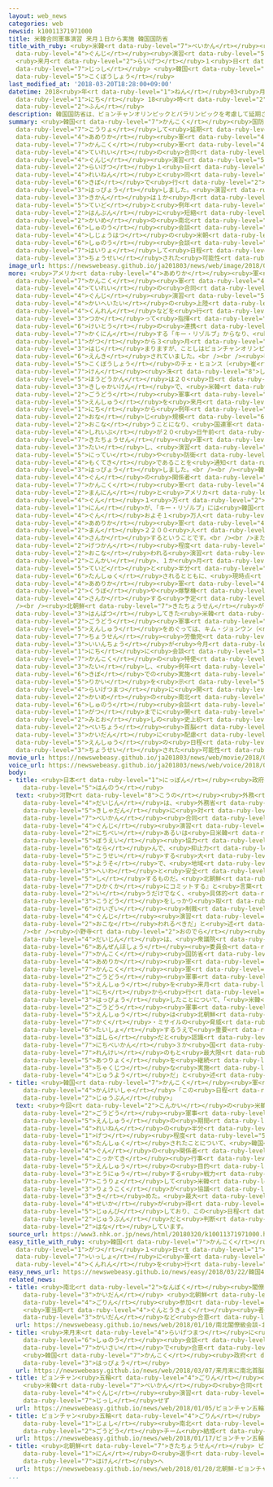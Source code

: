 ```yaml
---
layout: web_news
categories: web
newsid: k10011371971000
title: 米韓合同軍事演習 来月１日から実施 韓国国防省
title_with_ruby: <ruby>米韓<rt data-ruby-level="7">べいかん</rt></ruby><ruby>合同<rt data-ruby-level="2">ごうどう</rt></ruby><ruby>軍事<rt
  data-ruby-level="4">ぐんじ</rt></ruby><ruby>演習<rt data-ruby-level="5">えんしゅう</rt></ruby>
  <ruby>来月<rt data-ruby-level="2">らいげつ</rt></ruby>１<ruby>日<rt data-ruby-level="1">にち</rt></ruby>から<ruby>実施<rt
  data-ruby-level="7">じっし</rt></ruby> <ruby>韓国<rt data-ruby-level="7">かんこく</rt></ruby><ruby>国防省<rt
  data-ruby-level="5">こくぼうしょう</rt></ruby>
last_modified_at: '2018-03-20T18:28:00+09:00'
datetime: 2018<ruby>年<rt data-ruby-level="1">ねん</rt></ruby>03<ruby>月<rt data-ruby-level="1">がつ</rt></ruby>20<ruby>日<rt
  data-ruby-level="1">にち</rt></ruby> 18<ruby>時<rt data-ruby-level="2">じ</rt></ruby>28<ruby>分<rt
  data-ruby-level="2">ふん</rt></ruby>
description: 韓国国防省は、ピョンチャンオリンピックとパラリンピックを考慮して延期されていたアメリカ軍と韓国軍による定例の合同軍事演習について、来月１日から例年と同じ規模で行うと発表しました。演習の期間は１か月程度と例年の半分に短縮されるということで、３回目の南北首脳会談や史上初の米朝首脳会談に配慮して日程などが調整された可能性があります。
summary: <ruby>韓国<rt data-ruby-level="7">かんこく</rt></ruby><ruby>国防省<rt data-ruby-level="5">こくぼうしょう</rt></ruby>は、ピョンチャンオリンピックとパラリンピックを<ruby>考慮<rt
  data-ruby-level="7">こうりょ</rt></ruby>して<ruby>延期<rt data-ruby-level="6">えんき</rt></ruby>されていた<ruby>アメリカ<rt
  data-ruby-level="4">あめりか</rt></ruby><ruby>軍<rt data-ruby-level="4">ぐん</rt></ruby>と<ruby>韓国<rt
  data-ruby-level="7">かんこく</rt></ruby><ruby>軍<rt data-ruby-level="4">ぐん</rt></ruby>による<ruby>定例<rt
  data-ruby-level="4">ていれい</rt></ruby>の<ruby>合同<rt data-ruby-level="2">ごうどう</rt></ruby><ruby>軍事<rt
  data-ruby-level="4">ぐんじ</rt></ruby><ruby>演習<rt data-ruby-level="5">えんしゅう</rt></ruby>について、<ruby>来月<rt
  data-ruby-level="2">らいげつ</rt></ruby>１<ruby>日<rt data-ruby-level="1">にち</rt></ruby>から<ruby>例年<rt
  data-ruby-level="4">れいねん</rt></ruby>と<ruby>同<rt data-ruby-level="2">おな</rt></ruby>じ<ruby>規模<rt
  data-ruby-level="6">きぼ</rt></ruby>で<ruby>行<rt data-ruby-level="2">おこな</rt></ruby>うと<ruby>発表<rt
  data-ruby-level="3">はっぴょう</rt></ruby>しました。<ruby>演習<rt data-ruby-level="5">えんしゅう</rt></ruby>の<ruby>期間<rt
  data-ruby-level="3">きかん</rt></ruby>は１か<ruby>月<rt data-ruby-level="1">げつ</rt></ruby><ruby>程度<rt
  data-ruby-level="5">ていど</rt></ruby>と<ruby>例年<rt data-ruby-level="4">れいねん</rt></ruby>の<ruby>半分<rt
  data-ruby-level="2">はんぶん</rt></ruby>に<ruby>短縮<rt data-ruby-level="6">たんしゅく</rt></ruby>されるということで、３<ruby>回目<rt
  data-ruby-level="2">かいめ</rt></ruby>の<ruby>南北<rt data-ruby-level="2">なんぼく</rt></ruby><ruby>首脳<rt
  data-ruby-level="6">しゅのう</rt></ruby><ruby>会談<rt data-ruby-level="3">かいだん</rt></ruby>や<ruby>史上初<rt
  data-ruby-level="4">しじょうはつ</rt></ruby>の<ruby>米朝<rt data-ruby-level="2">べいちょう</rt></ruby><ruby>首脳<rt
  data-ruby-level="6">しゅのう</rt></ruby><ruby>会談<rt data-ruby-level="3">かいだん</rt></ruby>に<ruby>配慮<rt
  data-ruby-level="7">はいりょ</rt></ruby>して<ruby>日程<rt data-ruby-level="5">にってい</rt></ruby>などが<ruby>調整<rt
  data-ruby-level="3">ちょうせい</rt></ruby>された<ruby>可能性<rt data-ruby-level="5">かのうせい</rt></ruby>があります。
image_url: https://newswebeasy.github.io/ja201803/news/web/image/2018/03/20/K10011371971_1803201932_1803201935_01_03.jpg
more: <ruby>アメリカ<rt data-ruby-level="4">あめりか</rt></ruby><ruby>軍<rt data-ruby-level="4">ぐん</rt></ruby>と<ruby>韓国<rt
  data-ruby-level="7">かんこく</rt></ruby><ruby>軍<rt data-ruby-level="4">ぐん</rt></ruby>による<ruby>定例<rt
  data-ruby-level="4">ていれい</rt></ruby>の<ruby>合同<rt data-ruby-level="2">ごうどう</rt></ruby><ruby>軍事<rt
  data-ruby-level="4">ぐんじ</rt></ruby><ruby>演習<rt data-ruby-level="5">えんしゅう</rt></ruby>は、<ruby>海兵隊<rt
  data-ruby-level="4">かいへいたい</rt></ruby>の<ruby>上陸<rt data-ruby-level="4">じょうりく</rt></ruby><ruby>訓練<rt
  data-ruby-level="4">くんれん</rt></ruby>などを<ruby>行<rt data-ruby-level="2">おこな</rt></ruby>う「フォール・イーグル」と、コンピューターを<ruby>使<rt
  data-ruby-level="3">つか</rt></ruby>って<ruby>指揮<rt data-ruby-level="6">しき</rt></ruby><ruby>系統<rt
  data-ruby-level="6">けいとう</rt></ruby>の<ruby>連携<rt data-ruby-level="7">れんけい</rt></ruby>などを<ruby>確認<rt
  data-ruby-level="7">かくにん</rt></ruby>する「キー・リゾルブ」からなり、<ruby>例年<rt data-ruby-level="4">れいねん</rt></ruby>は２<ruby>月<rt
  data-ruby-level="1">がつ</rt></ruby>から３<ruby>月<rt data-ruby-level="1">がつ</rt></ruby>にかけて<ruby>始<rt
  data-ruby-level="3">はじ</rt></ruby>まりますが、ことしはピョンチャンオリンピックとパラリンピックを<ruby>考慮<rt data-ruby-level="7">こうりょ</rt></ruby>して<ruby>延期<rt
  data-ruby-level="6">えんき</rt></ruby>されていました。<br /><br /><ruby>韓国<rt data-ruby-level="7">かんこく</rt></ruby><ruby>国防省<rt
  data-ruby-level="5">こくぼうしょう</rt></ruby>のチェ・ヒョンス（<ruby>崔<rt data-ruby-level="8">ちぇ</rt></ruby><ruby>賢<rt
  data-ruby-level="7">けん</rt></ruby><ruby>洙<rt data-ruby-level="8">しゅ</rt></ruby>）<ruby>報道官<rt
  data-ruby-level="5">ほうどうかん</rt></ruby>は２０<ruby>日<rt data-ruby-level="1">にち</rt></ruby>の<ruby>記者会見<rt
  data-ruby-level="3">きしゃかいけん</rt></ruby>で、<ruby>米韓<rt data-ruby-level="7">べいかん</rt></ruby><ruby>合同<rt
  data-ruby-level="2">ごうどう</rt></ruby><ruby>軍事<rt data-ruby-level="4">ぐんじ</rt></ruby><ruby>演習<rt
  data-ruby-level="5">えんしゅう</rt></ruby>を<ruby>来月<rt data-ruby-level="2">らいげつ</rt></ruby>１<ruby>日<rt
  data-ruby-level="1">にち</rt></ruby>から<ruby>例年<rt data-ruby-level="4">れいねん</rt></ruby>と<ruby>同<rt
  data-ruby-level="2">おな</rt></ruby>じ<ruby>規模<rt data-ruby-level="6">きぼ</rt></ruby>で<ruby>行<rt
  data-ruby-level="2">おこな</rt></ruby>うことになり、<ruby>国連軍<rt data-ruby-level="4">こくれんぐん</rt></ruby><ruby>司令部<rt
  data-ruby-level="4">しれいぶ</rt></ruby>が２０<ruby>日午前<rt data-ruby-level="2">にちごぜん</rt></ruby>、<ruby>北朝鮮<rt
  data-ruby-level="7">きたちょうせん</rt></ruby><ruby>軍<rt data-ruby-level="4">ぐん</rt></ruby>に<ruby>対<rt
  data-ruby-level="3">たい</rt></ruby>し、<ruby>演習<rt data-ruby-level="5">えんしゅう</rt></ruby>の<ruby>日程<rt
  data-ruby-level="5">にってい</rt></ruby>や<ruby>防衛<rt data-ruby-level="5">ぼうえい</rt></ruby><ruby>目的<rt
  data-ruby-level="4">もくてき</rt></ruby>であることを<ruby>通知<rt data-ruby-level="2">つうち</rt></ruby>したと<ruby>発表<rt
  data-ruby-level="3">はっぴょう</rt></ruby>しました。<br /><br /><ruby>韓国<rt data-ruby-level="7">かんこく</rt></ruby><ruby>軍<rt
  data-ruby-level="4">ぐん</rt></ruby>の<ruby>関係者<rt data-ruby-level="4">かんけいしゃ</rt></ruby>によりますと、「フォール・イーグル」には<ruby>韓国<rt
  data-ruby-level="7">かんこく</rt></ruby><ruby>軍<rt data-ruby-level="4">ぐん</rt></ruby>およそ２９<ruby>万人<rt
  data-ruby-level="2">まんにん</rt></ruby>と<ruby>アメリカ<rt data-ruby-level="4">あめりか</rt></ruby><ruby>軍<rt
  data-ruby-level="4">ぐん</rt></ruby>１<ruby>万<rt data-ruby-level="2">まん</rt></ruby>１５００<ruby>人<rt
  data-ruby-level="1">にん</rt></ruby>が、「キー・リゾルブ」には<ruby>韓国<rt data-ruby-level="7">かんこく</rt></ruby><ruby>軍<rt
  data-ruby-level="4">ぐん</rt></ruby>およそ１<ruby>万人<rt data-ruby-level="2">まんにん</rt></ruby>と<ruby>アメリカ<rt
  data-ruby-level="4">あめりか</rt></ruby><ruby>軍<rt data-ruby-level="4">ぐん</rt></ruby>１<ruby>万<rt
  data-ruby-level="2">まん</rt></ruby>２２００<ruby>人<rt data-ruby-level="1">にん</rt></ruby>がそれぞれ<ruby>参加<rt
  data-ruby-level="4">さんか</rt></ruby>するということです。<br /><br />また、<ruby>例年<rt data-ruby-level="4">れいねん</rt></ruby>、２か<ruby>月間<rt
  data-ruby-level="2">げつかん</rt></ruby><ruby>程度<rt data-ruby-level="5">ていど</rt></ruby>にわたって<ruby>行<rt
  data-ruby-level="2">おこな</rt></ruby>われる<ruby>演習<rt data-ruby-level="5">えんしゅう</rt></ruby>が、<ruby>今回<rt
  data-ruby-level="2">こんかい</rt></ruby>、１か<ruby>月<rt data-ruby-level="1">げつ</rt></ruby><ruby>程度<rt
  data-ruby-level="5">ていど</rt></ruby>と<ruby>半分<rt data-ruby-level="2">はんぶん</rt></ruby>に<ruby>短縮<rt
  data-ruby-level="6">たんしゅく</rt></ruby>されるとともに、<ruby>現時点<rt data-ruby-level="5">げんじてん</rt></ruby>で<ruby>アメリカ<rt
  data-ruby-level="4">あめりか</rt></ruby><ruby>軍<rt data-ruby-level="4">ぐん</rt></ruby>の<ruby>空母<rt
  data-ruby-level="2">くうぼ</rt></ruby>や<ruby>爆撃機<rt data-ruby-level="7">ばくげきき</rt></ruby>が<ruby>参加<rt
  data-ruby-level="4">さんか</rt></ruby>する<ruby>予定<rt data-ruby-level="3">よてい</rt></ruby>もないとしています。<br
  /><br /><ruby>北朝鮮<rt data-ruby-level="7">きたちょうせん</rt></ruby>がこれまで<ruby>強<rt data-ruby-level="2">つよ</rt></ruby>く<ruby>反発<rt
  data-ruby-level="3">はんぱつ</rt></ruby>してきた<ruby>米韓<rt data-ruby-level="7">べいかん</rt></ruby><ruby>合同<rt
  data-ruby-level="2">ごうどう</rt></ruby><ruby>軍事<rt data-ruby-level="4">ぐんじ</rt></ruby><ruby>演習<rt
  data-ruby-level="5">えんしゅう</rt></ruby>をめぐっては、キム・ジョンウン（<ruby>金正恩<rt data-ruby-level="8">きむじょんうん</rt></ruby>）<ruby>朝鮮<rt
  data-ruby-level="7">ちょうせん</rt></ruby><ruby>労働党<rt data-ruby-level="6">ろうどうとう</rt></ruby><ruby>委員長<rt
  data-ruby-level="3">いいんちょう</rt></ruby>が<ruby>今月<rt data-ruby-level="2">こんげつ</rt></ruby>５<ruby>日<rt
  data-ruby-level="1">にち</rt></ruby>に<ruby>会談<rt data-ruby-level="3">かいだん</rt></ruby>した<ruby>韓国<rt
  data-ruby-level="7">かんこく</rt></ruby>の<ruby>特使<rt data-ruby-level="4">とくし</rt></ruby>に<ruby>対<rt
  data-ruby-level="3">たい</rt></ruby>し、<ruby>例年<rt data-ruby-level="4">れいねん</rt></ruby>の<ruby>規模<rt
  data-ruby-level="6">きぼ</rt></ruby>での<ruby>実施<rt data-ruby-level="7">じっし</rt></ruby>に<ruby>理解<rt
  data-ruby-level="5">りかい</rt></ruby>を<ruby>示<rt data-ruby-level="5">しめ</rt></ruby>しており、<ruby>来月末<rt
  data-ruby-level="4">らいげつまつ</rt></ruby>に<ruby>開<rt data-ruby-level="3">ひら</rt></ruby>かれる３<ruby>回目<rt
  data-ruby-level="2">かいめ</rt></ruby>の<ruby>南北<rt data-ruby-level="2">なんぼく</rt></ruby><ruby>首脳<rt
  data-ruby-level="6">しゅのう</rt></ruby><ruby>会談<rt data-ruby-level="3">かいだん</rt></ruby>や、５<ruby>月<rt
  data-ruby-level="1">がつ</rt></ruby>までに<ruby>開<rt data-ruby-level="3">ひら</rt></ruby>かれる<ruby>見通<rt
  data-ruby-level="2">みとお</rt></ruby>しの<ruby>史上初<rt data-ruby-level="4">しじょうはつ</rt></ruby>の<ruby>米朝<rt
  data-ruby-level="2">べいちょう</rt></ruby><ruby>首脳<rt data-ruby-level="6">しゅのう</rt></ruby><ruby>会談<rt
  data-ruby-level="3">かいだん</rt></ruby>に<ruby>配慮<rt data-ruby-level="7">はいりょ</rt></ruby>して<ruby>演習<rt
  data-ruby-level="5">えんしゅう</rt></ruby>の<ruby>日程<rt data-ruby-level="5">にってい</rt></ruby>などが<ruby>調整<rt
  data-ruby-level="3">ちょうせい</rt></ruby>された<ruby>可能性<rt data-ruby-level="5">かのうせい</rt></ruby>があります。
movie_url: https://newswebeasy.github.io/ja201803/news/web/movie/2018/03/20/k10011371971_201803201932_201803201935.mp4
voice_url: https://newswebeasy.github.io/ja201803/news/web/voice/2018/03/20/k10011371971_201803201932_201803201935.mp3
body:
- title: <ruby>日本<rt data-ruby-level="1">にっぽん</rt></ruby><ruby>政府<rt data-ruby-level="5">せいふ</rt></ruby>の<ruby>反応<rt
    data-ruby-level="5">はんのう</rt></ruby>
  text: <ruby>河野<rt data-ruby-level="8">こうの</rt></ruby><ruby>外務<rt data-ruby-level="5">がいむ</rt></ruby><ruby>大臣<rt
    data-ruby-level="4">だいじん</rt></ruby>は、<ruby>外務省<rt data-ruby-level="5">がいむしょう</rt></ruby>で<ruby>記者団<rt
    data-ruby-level="5">きしゃだん</rt></ruby>に<ruby>対<rt data-ruby-level="3">たい</rt></ruby>し、「<ruby>米韓<rt
    data-ruby-level="7">べいかん</rt></ruby><ruby>合同<rt data-ruby-level="2">ごうどう</rt></ruby><ruby>軍事<rt
    data-ruby-level="4">ぐんじ</rt></ruby><ruby>演習<rt data-ruby-level="5">えんしゅう</rt></ruby>は、<ruby>日米<rt
    data-ruby-level="2">にちべい</rt></ruby>あるいは<ruby>日米韓<rt data-ruby-level="7">にちべいかん</rt></ruby>の<ruby>防衛<rt
    data-ruby-level="5">ぼうえい</rt></ruby><ruby>協力<rt data-ruby-level="4">きょうりょく</rt></ruby>と<ruby>並<rt
    data-ruby-level="6">なら</rt></ruby>んで、<ruby>抑止力<rt data-ruby-level="7">よくしりょく</rt></ruby>を<ruby>構成<rt
    data-ruby-level="5">こうせい</rt></ruby>する<ruby>大<rt data-ruby-level="1">おお</rt></ruby>きな<ruby>要素<rt
    data-ruby-level="5">ようそ</rt></ruby>で、<ruby>地域<rt data-ruby-level="6">ちいき</rt></ruby>の<ruby>平和<rt
    data-ruby-level="3">へいわ</rt></ruby>と<ruby>安全<rt data-ruby-level="3">あんぜん</rt></ruby>に<ruby>資<rt
    data-ruby-level="5">し</rt></ruby>するものだ。<ruby>北朝鮮<rt data-ruby-level="7">きたちょうせん</rt></ruby>が『<ruby>非核化<rt
    data-ruby-level="7">ひかくか</rt></ruby>にコミットする』と<ruby>言葉<rt data-ruby-level="3">ことば</rt></ruby>で<ruby>言<rt
    data-ruby-level="2">い</rt></ruby>うだけでなく、<ruby>具体的<rt data-ruby-level="4">ぐたいてき</rt></ruby>な<ruby>行動<rt
    data-ruby-level="3">こうどう</rt></ruby>をしっかり<ruby>取<rt data-ruby-level="3">と</rt></ruby>るまで<ruby>経済<rt
    data-ruby-level="6">けいざい</rt></ruby><ruby>制裁<rt data-ruby-level="6">せいさい</rt></ruby>あるいは<ruby>軍事<rt
    data-ruby-level="4">ぐんじ</rt></ruby><ruby>演習<rt data-ruby-level="5">えんしゅう</rt></ruby>はきちんと<ruby>行<rt
    data-ruby-level="2">おこな</rt></ruby>われるべきだ」と<ruby>述<rt data-ruby-level="5">の</rt></ruby>べました。<br
    /><br /><ruby>小野寺<rt data-ruby-level="2">おのでら</rt></ruby><ruby>防衛<rt data-ruby-level="5">ぼうえい</rt></ruby><ruby>大臣<rt
    data-ruby-level="4">だいじん</rt></ruby>は、<ruby>衆議院<rt data-ruby-level="6">しゅうぎいん</rt></ruby><ruby>安全保障<rt
    data-ruby-level="6">あんぜんほしょう</rt></ruby><ruby>委員会<rt data-ruby-level="3">いいんかい</rt></ruby>で、<ruby>韓国<rt
    data-ruby-level="7">かんこく</rt></ruby><ruby>国防省<rt data-ruby-level="5">こくぼうしょう</rt></ruby>が<ruby>アメリカ<rt
    data-ruby-level="4">あめりか</rt></ruby><ruby>軍<rt data-ruby-level="4">ぐん</rt></ruby>と<ruby>韓国<rt
    data-ruby-level="7">かんこく</rt></ruby><ruby>軍<rt data-ruby-level="4">ぐん</rt></ruby>の<ruby>合同<rt
    data-ruby-level="2">ごうどう</rt></ruby><ruby>軍事<rt data-ruby-level="4">ぐんじ</rt></ruby><ruby>演習<rt
    data-ruby-level="5">えんしゅう</rt></ruby>を<ruby>来月<rt data-ruby-level="2">らいげつ</rt></ruby>１<ruby>日<rt
    data-ruby-level="1">にち</rt></ruby>から<ruby>行<rt data-ruby-level="2">おこな</rt></ruby>うと<ruby>発表<rt
    data-ruby-level="3">はっぴょう</rt></ruby>したことについて、「<ruby>米韓<rt data-ruby-level="7">べいかん</rt></ruby><ruby>合同<rt
    data-ruby-level="2">ごうどう</rt></ruby><ruby>軍事<rt data-ruby-level="4">ぐんじ</rt></ruby><ruby>演習<rt
    data-ruby-level="5">えんしゅう</rt></ruby>は<ruby>北朝鮮<rt data-ruby-level="7">きたちょうせん</rt></ruby>の<ruby>核<rt
    data-ruby-level="7">かく</rt></ruby>・ミサイルの<ruby>脅威<rt data-ruby-level="7">きょうい</rt></ruby>に<ruby>対処<rt
    data-ruby-level="6">たいしょ</rt></ruby>するうえで<ruby>重要<rt data-ruby-level="4">じゅうよう</rt></ruby>な<ruby>柱<rt
    data-ruby-level="3">はしら</rt></ruby>だと<ruby>認識<rt data-ruby-level="7">にんしき</rt></ruby>しており、<ruby>日米韓<rt
    data-ruby-level="7">にちべいかん</rt></ruby>３か<ruby>国<rt data-ruby-level="2">こく</rt></ruby>の<ruby>連携<rt
    data-ruby-level="7">れんけい</rt></ruby>のもと<ruby>最大限<rt data-ruby-level="5">さいだいげん</rt></ruby>の<ruby>圧力<rt
    data-ruby-level="5">あつりょく</rt></ruby>を<ruby>継続<rt data-ruby-level="7">けいぞく</rt></ruby>していくためにも<ruby>着実<rt
    data-ruby-level="3">ちゃくじつ</rt></ruby>な<ruby>実施<rt data-ruby-level="7">じっし</rt></ruby>が<ruby>重要<rt
    data-ruby-level="4">じゅうよう</rt></ruby>だ」と<ruby>述<rt data-ruby-level="5">の</rt></ruby>べました。
- title: <ruby>韓国<rt data-ruby-level="7">かんこく</rt></ruby><ruby>軍<rt data-ruby-level="4">ぐん</rt></ruby><ruby>関係者<rt
    data-ruby-level="4">かんけいしゃ</rt></ruby>「この<ruby>日程<rt data-ruby-level="5">にってい</rt></ruby>で<ruby>十分<rt
    data-ruby-level="2">じゅうぶん</rt></ruby>」
  text: <ruby>今回<rt data-ruby-level="2">こんかい</rt></ruby>の<ruby>米韓<rt data-ruby-level="7">べいかん</rt></ruby><ruby>合同<rt
    data-ruby-level="2">ごうどう</rt></ruby><ruby>軍事<rt data-ruby-level="4">ぐんじ</rt></ruby><ruby>演習<rt
    data-ruby-level="5">えんしゅう</rt></ruby>の<ruby>期間<rt data-ruby-level="3">きかん</rt></ruby>が<ruby>例年<rt
    data-ruby-level="4">れいねん</rt></ruby>の<ruby>半分<rt data-ruby-level="2">はんぶん</rt></ruby>にあたる１か<ruby>月<rt
    data-ruby-level="1">げつ</rt></ruby><ruby>程度<rt data-ruby-level="5">ていど</rt></ruby>に<ruby>短縮<rt
    data-ruby-level="6">たんしゅく</rt></ruby>されたことについて、<ruby>韓国<rt data-ruby-level="7">かんこく</rt></ruby><ruby>軍<rt
    data-ruby-level="4">ぐん</rt></ruby>の<ruby>関係者<rt data-ruby-level="4">かんけいしゃ</rt></ruby>は「ピョンチャンオリンピックとパラリンピックという<ruby>国家的<rt
    data-ruby-level="4">こっかてき</rt></ruby><ruby>行事<rt data-ruby-level="3">ぎょうじ</rt></ruby>があり、<ruby>演習<rt
    data-ruby-level="5">えんしゅう</rt></ruby>の<ruby>目的<rt data-ruby-level="4">もくてき</rt></ruby>と<ruby>投入<rt
    data-ruby-level="3">とうにゅう</rt></ruby>する<ruby>戦力<rt data-ruby-level="4">せんりょく</rt></ruby>などを<ruby>考慮<rt
    data-ruby-level="7">こうりょ</rt></ruby>して<ruby>米韓<rt data-ruby-level="7">べいかん</rt></ruby><ruby>両国<rt
    data-ruby-level="3">りょうこく</rt></ruby>が<ruby>協議<rt data-ruby-level="4">きょうぎ</rt></ruby>して<ruby>決<rt
    data-ruby-level="3">き</rt></ruby>めた。<ruby>最大<rt data-ruby-level="4">さいだい</rt></ruby>の<ruby>成果<rt
    data-ruby-level="4">せいか</rt></ruby>が<ruby>得<rt data-ruby-level="4">え</rt></ruby>られるよう<ruby>準備<rt
    data-ruby-level="5">じゅんび</rt></ruby>しており、この<ruby>日程<rt data-ruby-level="5">にってい</rt></ruby>で<ruby>十分<rt
    data-ruby-level="2">じゅうぶん</rt></ruby>だと<ruby>判断<rt data-ruby-level="5">はんだん</rt></ruby>している」と<ruby>話<rt
    data-ruby-level="2">はな</rt></ruby>しています。
source_url: https://www3.nhk.or.jp/news/html/20180320/k10011371971000.html
easy_title_with_ruby: <ruby>韓国<rt data-ruby-level="7">かんこく</rt></ruby>「４<ruby>月<rt
  data-ruby-level="1">がつ</rt></ruby>１<ruby>日<rt data-ruby-level="1">にち</rt></ruby>からアメリカと<ruby>一緒<rt
  data-ruby-level="7">いっしょ</rt></ruby>に<ruby>軍<rt data-ruby-level="4">ぐん</rt></ruby>の<ruby>訓練<rt
  data-ruby-level="4">くんれん</rt></ruby>を<ruby>行<rt data-ruby-level="2">おこな</rt></ruby>う」
easy_news_url: https://newswebeasy.github.io/news/easy/2018/03/22/韓国4月1日からアメリカと一緒に軍の訓練を行う
related_news:
- title: <ruby>南北<rt data-ruby-level="2">なんぼく</rt></ruby><ruby>閣僚級<rt data-ruby-level="7">かくりょうきゅう</rt></ruby><ruby>会談<rt
    data-ruby-level="3">かいだん</rt></ruby> <ruby>北朝鮮<rt data-ruby-level="7">きたちょうせん</rt></ruby>の<ruby>五輪<rt
    data-ruby-level="4">ごりん</rt></ruby><ruby>参加<rt data-ruby-level="4">さんか</rt></ruby>
    <ruby>軍当局<rt data-ruby-level="4">ぐんとうきょく</rt></ruby><ruby>者<rt data-ruby-level="3">しゃ</rt></ruby><ruby>会談<rt
    data-ruby-level="3">かいだん</rt></ruby>など<ruby>合意<rt data-ruby-level="3">ごうい</rt></ruby>
  url: https://newswebeasy.github.io/news/web/2018/01/10/南北閣僚級会談-北朝鮮の五輪参加-軍当局者会談など合意
- title: <ruby>来月末<rt data-ruby-level="4">らいげつまつ</rt></ruby>に<ruby>南北<rt data-ruby-level="2">なんぼく</rt></ruby><ruby>首脳<rt
    data-ruby-level="6">しゅのう</rt></ruby><ruby>会談<rt data-ruby-level="3">かいだん</rt></ruby><ruby>開催<rt
    data-ruby-level="7">かいさい</rt></ruby>で<ruby>合意<rt data-ruby-level="3">ごうい</rt></ruby>
    <ruby>韓国<rt data-ruby-level="7">かんこく</rt></ruby><ruby>政府<rt data-ruby-level="5">せいふ</rt></ruby><ruby>発表<rt
    data-ruby-level="3">はっぴょう</rt></ruby>
  url: https://newswebeasy.github.io/news/web/2018/03/07/来月末に南北首脳会談開催で合意-韓国政府発表
- title: ピョンチャン<ruby>五輪<rt data-ruby-level="4">ごりん</rt></ruby><ruby>期間中<rt data-ruby-level="3">きかんちゅう</rt></ruby>
    <ruby>米韓<rt data-ruby-level="7">べいかん</rt></ruby>の<ruby>合同<rt data-ruby-level="2">ごうどう</rt></ruby><ruby>軍事<rt
    data-ruby-level="4">ぐんじ</rt></ruby><ruby>演習<rt data-ruby-level="5">えんしゅう</rt></ruby>は<ruby>実施<rt
    data-ruby-level="7">じっし</rt></ruby>せず
  url: https://newswebeasy.github.io/news/web/2018/01/05/ピョンチャン五輪期間中-米韓の合同軍事演習は実施せず
- title: ピョンチャン<ruby>五輪<rt data-ruby-level="4">ごりん</rt></ruby> アイスホッケー<ruby>女子<rt
    data-ruby-level="1">じょし</rt></ruby><ruby>南北<rt data-ruby-level="2">なんぼく</rt></ruby><ruby>合同<rt
    data-ruby-level="2">ごうどう</rt></ruby>チーム<ruby>結成<rt data-ruby-level="4">けっせい</rt></ruby>へ
  url: https://newswebeasy.github.io/news/web/2018/01/17/ピョンチャン五輪-アイスホッケー女子南北合同チーム結成へ
- title: <ruby>北朝鮮<rt data-ruby-level="7">きたちょうせん</rt></ruby> ピョンチャン<ruby>五輪<rt data-ruby-level="4">ごりん</rt></ruby>に22<ruby>人<rt
    data-ruby-level="1">にん</rt></ruby>の<ruby>選手<rt data-ruby-level="4">せんしゅ</rt></ruby>を<ruby>派遣<rt
    data-ruby-level="7">はけん</rt></ruby>へ
  url: https://newswebeasy.github.io/news/web/2018/01/20/北朝鮮-ピョンチャン五輪に22人の選手を派遣へ
...
```

